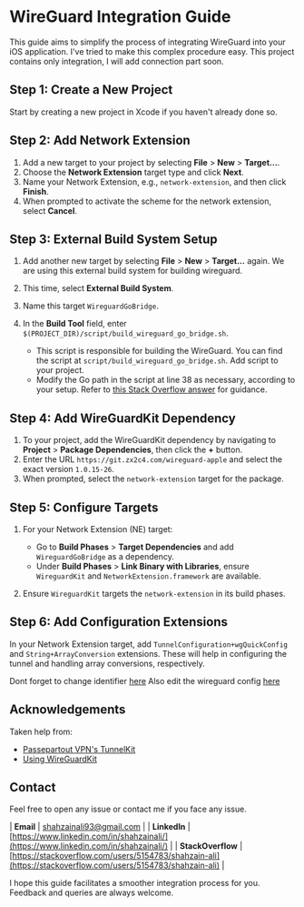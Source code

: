 # WireGuard Integration Guide

This guide aims to simplify the process of integrating WireGuard into your iOS application.  I've tried to make this complex procedure easy.
This project contains only integration, I will add connection part soon.

## Step 1: Create a New Project

Start by creating a new project in Xcode if you haven't already done so.

## Step 2: Add Network Extension

1. Add a new target to your project by selecting **File** > **New** > **Target...**.
2. Choose the **Network Extension** target type and click **Next**.
3. Name your Network Extension, e.g., `network-extension`, and then click **Finish**.
4. When prompted to activate the scheme for the network extension, select **Cancel**.

## Step 3: External Build System Setup

1. Add another new target by selecting **File** > **New** > **Target...** again. We are using this external build system for building wireguard.
2. This time, select **External Build System**.
3. Name this target `WireguardGoBridge`.
4. In the **Build Tool** field, enter `$(PROJECT_DIR)/script/build_wireguard_go_bridge.sh`.

    - This script is responsible for building the WireGuard. You can find the script at `script/build_wireguard_go_bridge.sh`. Add script to your project.
    - Modify the Go path in the script at line 38 as necessary, according to your setup. Refer to [this Stack Overflow answer](https://stackoverflow.com/a/64212121) for guidance.

## Step 4: Add WireGuardKit Dependency

1. To your project, add the WireGuardKit dependency by navigating to **Project** > **Package Dependencies**, then click the **+** button.
2. Enter the URL `https://git.zx2c4.com/wireguard-apple` and select the exact version `1.0.15-26`.
3. When prompted, select the `network-extension` target for the package.

## Step 5: Configure Targets

1. For your Network Extension (NE) target:
    - Go to **Build Phases** > **Target Dependencies** and add `WireguardGoBridge` as a dependency.
    - Under **Build Phases** > **Link Binary with Libraries**, ensure `WireguardKit` and `NetworkExtension.framework` are available.

2. Ensure `WireguardKit` targets the `network-extension` in its build phases.

## Step 6: Add Configuration Extensions

In your Network Extension target, add `TunnelConfiguration+wgQuickConfig` and `String+ArrayConversion` extensions. These will help in configuring the tunnel and handling array conversions, respectively.

Dont forget to change identifier [here](https://github.com/Shahzainali/Wireguardkit/blob/e42f0fcf9b9f169575b48bfa9a2671db686676d6/Wireguardkit/WireguardkitApp.swift#L38)
Also edit the wireguard config [here](https://github.com/Shahzainali/Wireguardkit/blob/e42f0fcf9b9f169575b48bfa9a2671db686676d6/Wireguardkit/WireguardkitApp.swift#L44)

## Acknowledgements

Taken help from:

- [Passepartout VPN's TunnelKit](https://github.com/passepartoutvpn/tunnelkit/blob/master/README.md)
- [Using WireGuardKit](https://github.com/roop/using-wireguardkit/blob/master/CREATING.md)

## Contact

Feel free to open any issue or contact me if you face any issue.

| **Email**      | [shahzainali93@gmail.com](mailto:shahzainali93@gmail.com) |
| **LinkedIn**   | [https://www.linkedin.com/in/shahzainali/](https://www.linkedin.com/in/shahzainali/) |
| **StackOverflow** | [https://stackoverflow.com/users/5154783/shahzain-ali](https://stackoverflow.com/users/5154783/shahzain-ali) |


I hope this guide facilitates a smoother integration process for you. Feedback and queries are always welcome.
